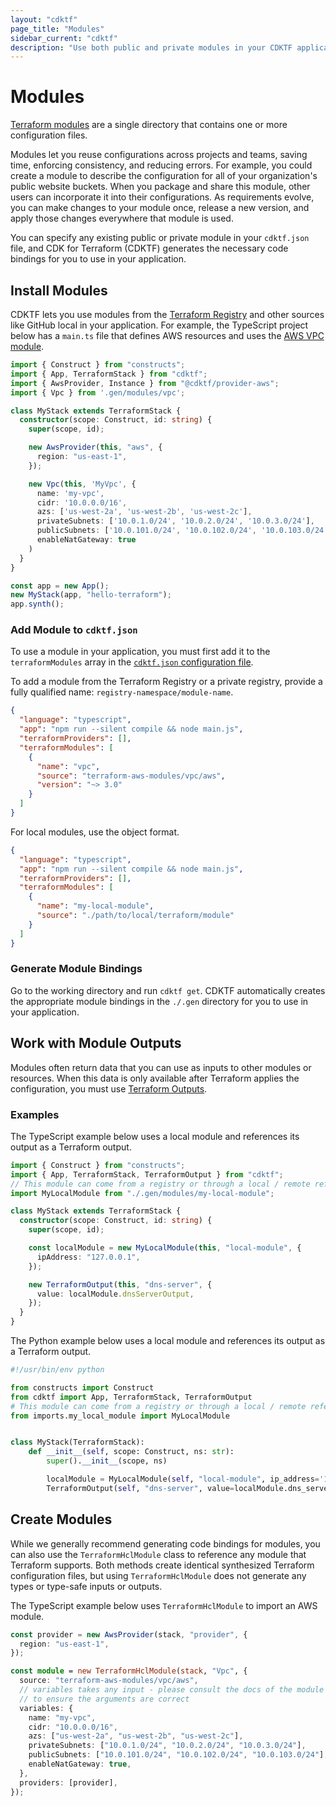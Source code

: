 ```yaml
---
layout: "cdktf"
page_title: "Modules"
sidebar_current: "cdktf"
description: "Use both public and private modules in your CDKTF application to reuse existing configurations."
---
```


# Modules

[Terraform modules](https://www.terraform.io/docs/language/modules/index.html) are a single directory that contains one or more configuration files.

Modules let you reuse configurations across projects and teams, saving time, enforcing consistency, and reducing errors. For example, you could create a module to describe the configuration for all of your organization's public website buckets. When you package and share this module, other users can incorporate it into their configurations. As requirements evolve, you can make changes to your module once, release a new version, and apply those changes everywhere that module is used.

You can specify any existing public or private module in your `cdktf.json` file, and CDK for Terraform (CDKTF) generates the necessary code bindings for you to use in your application.

## Install Modules

CDKTF lets you use modules from the [Terraform Registry](https://registry.terraform.io/) and other sources like GitHub local in your application. For example, the TypeScript project below has a `main.ts` file that defines AWS resources and uses the [AWS VPC module](https://registry.terraform.io/modules/terraform-aws-modules/vpc/aws/latest).

```typescript
import { Construct } from "constructs";
import { App, TerraformStack } from "cdktf";
import { AwsProvider, Instance } from "@cdktf/provider-aws";
import { Vpc } from '.gen/modules/vpc';

class MyStack extends TerraformStack {
  constructor(scope: Construct, id: string) {
    super(scope, id);

    new AwsProvider(this, "aws", {
      region: "us-east-1",
    });

    new Vpc(this, 'MyVpc', {
      name: 'my-vpc',
      cidr: '10.0.0.0/16',
      azs: ['us-west-2a', 'us-west-2b', 'us-west-2c'],
      privateSubnets: ['10.0.1.0/24', '10.0.2.0/24', '10.0.3.0/24'],
      publicSubnets: ['10.0.101.0/24', '10.0.102.0/24', '10.0.103.0/24'],
      enableNatGateway: true
    )
  }
}

const app = new App();
new MyStack(app, "hello-terraform");
app.synth();

```

### Add Module to `cdktf.json`

To use a module in your application, you must first add it to the `terraformModules` array in the [`cdktf.json` configuration file](/cdktf/create-and-deploy/configuration-file.html).

To add a module from the Terraform Registry or a private registry, provide a fully qualified name: `registry-namespace/module-name`.

```json
{
  "language": "typescript",
  "app": "npm run --silent compile && node main.js",
  "terraformProviders": [],
  "terraformModules": [
    {
      "name": "vpc",
      "source": "terraform-aws-modules/vpc/aws",
      "version": "~> 3.0"
    }
  ]
}
```

For local modules, use the object format.

```json
{
  "language": "typescript",
  "app": "npm run --silent compile && node main.js",
  "terraformProviders": [],
  "terraformModules": [
    {
      "name": "my-local-module",
      "source": "./path/to/local/terraform/module"
    }
  ]
}
```

### Generate Module Bindings

Go to the working directory and run `cdktf get`. CDKTF automatically creates the appropriate module bindings in the `./.gen` directory for you to use in your application.

## Work with Module Outputs

Modules often return data that you can use as inputs to other modules or resources. When this data is only available after Terraform applies the configuration, you must use [Terraform Outputs](./variables-and-outputs.html#outputs).

### Examples

The TypeScript example below uses a local module and references its output as a Terraform output.

```typescript
import { Construct } from "constructs";
import { App, TerraformStack, TerraformOutput } from "cdktf";
// This module can come from a registry or through a local / remote reference
import MyLocalModule from "./.gen/modules/my-local-module";

class MyStack extends TerraformStack {
  constructor(scope: Construct, id: string) {
    super(scope, id);

    const localModule = new MyLocalModule(this, "local-module", {
      ipAddress: "127.0.0.1",
    });

    new TerraformOutput(this, "dns-server", {
      value: localModule.dnsServerOutput,
    });
  }
}
```

The Python example below uses a local module and references its output as a Terraform output.

```python
#!/usr/bin/env python

from constructs import Construct
from cdktf import App, TerraformStack, TerraformOutput
# This module can come from a registry or through a local / remote reference
from imports.my_local_module import MyLocalModule


class MyStack(TerraformStack):
    def __init__(self, scope: Construct, ns: str):
        super().__init__(scope, ns)

        localModule = MyLocalModule(self, "local-module", ip_address='127.0.0.1')
        TerraformOutput(self, "dns-server", value=localModule.dns_server_output)
```

## Create Modules

While we generally recommend generating code bindings for modules, you can also use the `TerraformHclModule` class to reference any module that Terraform supports. Both methods create identical synthesized Terraform configuration files, but using `TerraformHclModule` does not generate any types or type-safe inputs or outputs.

The TypeScript example below uses `TerraformHclModule` to import an AWS module.

```typescript
const provider = new AwsProvider(stack, "provider", {
  region: "us-east-1",
});

const module = new TerraformHclModule(stack, "Vpc", {
  source: "terraform-aws-modules/vpc/aws",
  // variables takes any input - please consult the docs of the module
  // to ensure the arguments are correct
  variables: {
    name: "my-vpc",
    cidr: "10.0.0.0/16",
    azs: ["us-west-2a", "us-west-2b", "us-west-2c"],
    privateSubnets: ["10.0.1.0/24", "10.0.2.0/24", "10.0.3.0/24"],
    publicSubnets: ["10.0.101.0/24", "10.0.102.0/24", "10.0.103.0/24"],
    enableNatGateway: true,
  },
  providers: [provider],
});
```
